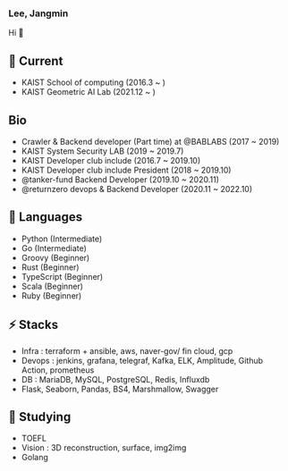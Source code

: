 ### Lee, Jangmin

Hi 👋

## 🤔 Current
- KAIST School of computing (2016.3 ~ )
- KAIST Geometric AI Lab (2021.12 ~ )

## Bio
- Crawler & Backend developer (Part time) at @BABLABS (2017 ~ 2019)
- KAIST System Security LAB (2019 ~ 2019.7)
- KAIST Developer club include (2016.7 ~ 2019.10)
- KAIST Developer club include President (2018 ~ 2019.10)
- @tanker-fund Backend Developer (2019.10 ~ 2020.11)
- @returnzero devops & Backend Developer (2020.11 ~ 2022.10)

## 💬 Languages
- Python (Intermediate)
- Go (Intermediate)
- Groovy (Beginner)
- Rust (Beginner)
- TypeScript (Beginner)
- Scala (Beginner)
- Ruby (Beginner)

## ⚡ Stacks
- Infra : terraform + ansible, aws, naver-gov/ fin cloud, gcp
- Devops : jenkins, grafana, telegraf, Kafka, ELK, Amplitude, Github Action, prometheus
- DB : MariaDB, MySQL, PostgreSQL, Redis, Influxdb
- Flask, Seaborn, Pandas, BS4, Marshmallow, Swagger

## 🌱 Studying
- TOEFL
- Vision : 3D reconstruction, surface, img2img
- Golang
